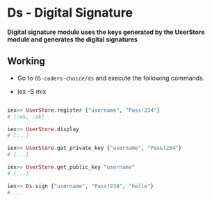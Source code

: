 # Ds - Digital Signature

**Digital signature module uses the keys generated by the UserStore module and generates the
digital signatures**


## Working

* Go to `05-coders-choice/ds` and execute the following commands.

* iex -S mix
~~~ elixir

iex>> UserStore.register {"username", "Pass!234"}
# {:ok, :ok}

iex>> UserStore.display
# [...]

iex>> UserStore.get_private_key {"username", "Pass!234"}
# {...}

iex>> UserStore.get_public_key "username"
# {...}

iex>> Ds.sign {"username", "Pass!234", "hello"}
# ...

~~~

